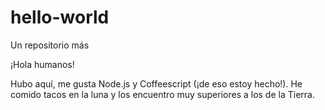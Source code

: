 # hello-world
Un repositorio más

¡Hola humanos!

Hubo aquí, me gusta Node.js y Coffeescript (¡de eso estoy hecho!).
He comido tacos en la luna y los encuentro muy superiores a los de la Tierra.
